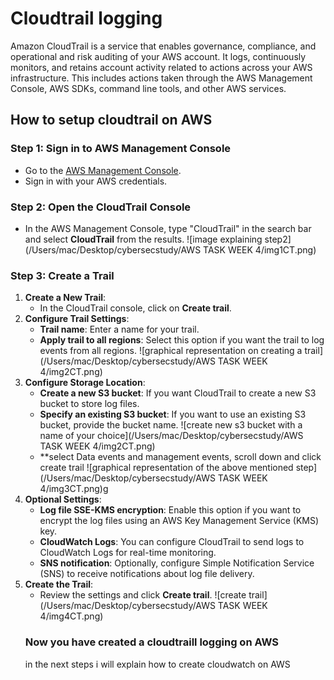 # Cloudtrail logging
 Amazon CloudTrail is a service that enables governance, compliance, and operational and risk auditing of your AWS account. It logs, continuously monitors, and retains account activity related to actions across your AWS infrastructure. This includes actions taken through the AWS Management Console, AWS SDKs, command line tools, and other AWS services.
## How to setup cloudtrail on AWS 
### Step 1: Sign in to AWS Management Console
- Go to the [AWS Management Console](https://aws.amazon.com/console/).
- Sign in with your AWS credentials.
### Step 2: Open the CloudTrail Console
- In the AWS Management Console, type "CloudTrail" in the search bar and select **CloudTrail** from the results.
![image explaining step2](/Users/mac/Desktop/cybersecstudy/AWS TASK WEEK 4/img1CT.png)
### Step 3: Create a Trail
1. **Create a New Trail**:
   - In the CloudTrail console, click on **Create trail**.
2. **Configure Trail Settings**:
   - **Trail name**: Enter a name for your trail.
   - **Apply trail to all regions**: Select this option if you want the trail to log events from all regions.
   ![graphical representation on creating a trail](/Users/mac/Desktop/cybersecstudy/AWS TASK WEEK 4/img2CT.png)
3. **Configure Storage Location**:
   - **Create a new S3 bucket**: If you want CloudTrail to create a new S3 bucket to store log files.
   - **Specify an existing S3 bucket**: If you want to use an existing S3 bucket, provide the bucket name.
   ![create new s3 bucket with a name of your choice](/Users/mac/Desktop/cybersecstudy/AWS TASK WEEK 4/img2CT.png)
   - **select Data events and management events, scroll down and click create trail
   ![graphical representation of the above mentioned step](/Users/mac/Desktop/cybersecstudy/AWS TASK WEEK 4/img3CT.png)g
4. **Optional Settings**:
   - **Log file SSE-KMS encryption**: Enable this option if you want to encrypt the log files using an AWS Key Management Service (KMS) key.
   - **CloudWatch Logs**: You can configure CloudTrail to send logs to CloudWatch Logs for real-time monitoring.
   - **SNS notification**: Optionally, configure Simple Notification Service (SNS) to receive notifications about log file delivery.
5. **Create the Trail**:
   - Review the settings and click **Create trail**.
   ![create trail](/Users/mac/Desktop/cybersecstudy/AWS TASK WEEK 4/img4CT.png)
   ### Now you have created a cloudtraill logging on AWS
   in the next steps i will explain how to create cloudwatch on AWS
